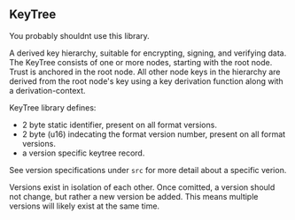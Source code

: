 KeyTree
-------

You probably shouldnt use this library. 

A derived key hierarchy, suitable for encrypting, signing, and verifying data. 
The KeyTree consists of one or more nodes, starting with the root node.
Trust is anchored in the root node.
All other node keys in the hierarchy are derived from the root node's key using a key derivation function along with a derivation-context.

KeyTree library defines:
 - 2 byte static identifier, present on all format versions.
 - 2 byte (u16) indecating the format version number, present on all format versions.
 - a version specific keytree record.

See version specifications under `src` for more detail about a specific verion. 

Versions exist in isolation of each other.
Once comitted, a version should not change, but rather a new version be added.
This means multiple versions will likely exist at the same time.


